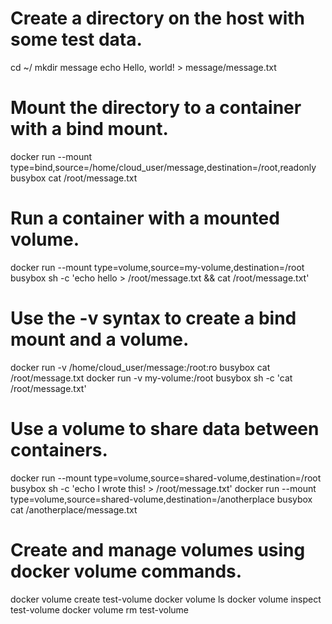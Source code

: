 # Create a directory on the host with some test data.
cd ~/
mkdir message
echo Hello, world! > message/message.txt

# Mount the directory to a container with a bind mount.
docker run --mount type=bind,source=/home/cloud_user/message,destination=/root,readonly busybox cat /root/message.txt

# Run a container with a mounted volume.
docker run --mount type=volume,source=my-volume,destination=/root busybox sh -c 'echo hello > /root/message.txt && cat /root/message.txt'

# Use the -v syntax to create a bind mount and a volume.
docker run -v /home/cloud_user/message:/root:ro busybox cat /root/message.txt
docker run -v my-volume:/root busybox sh -c 'cat /root/message.txt'

# Use a volume to share data between containers.
docker run --mount type=volume,source=shared-volume,destination=/root busybox sh -c 'echo I wrote this! > /root/message.txt'
docker run --mount type=volume,source=shared-volume,destination=/anotherplace busybox cat /anotherplace/message.txt

# Create and manage volumes using docker volume commands.
docker volume create test-volume
docker volume ls
docker volume inspect test-volume
docker volume rm test-volume
